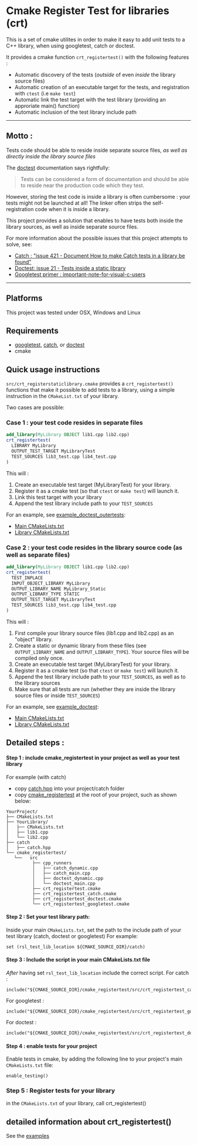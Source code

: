 # Cmake Register Test for libraries (crt)

This is a set of cmake utilites in order to make it easy to add unit tests to a C++ library, when using googletest, catch or doctest.

It provides a cmake function `crt_registertest()` with the following features :

* Automatic discovery of the tests (*outside* of even *inside* the library source files)
* Automatic creation of an executable target for the tests, and registration with `ctest` (i.e `make test`)
* Automatic link the test target with the test library (providing an approriate main() function)
* Automatic inclusion of the test library include path

----
## Motto : 
Tests code should be able to reside inside separate source files, *as well as directly inside the library source files*

The [doctest](https://github.com/onqtam/doctest) documentation says rightfully:

> Tests can be considered a form of documentation and should be able to reside near the production code which they test.

However, storing the test code is inside a library is often cumbersome : your tests might not be launched at all! The linker often strips the self-registration code when it is inside a library. 

This project provides a solution that enables to have tests both inside the library sources, as well as inside separate source files.

For more information about the possible issues that this project attempts to solve, see:
* [Catch : "issue 421 - Document How to make Catch tests in a library be found"](https://github.com/philsquared/Catch/issues/421) 
* [Doctest: issue 21 - Tests inside a static library](https://github.com/onqtam/doctest/issues/21)
* [Googletest primer : important-note-for-visual-c-users](https://github.com/google/googletest/blob/master/googletest/docs/Primer.md#important-note-for-visual-c-users>)



----


## Platforms
This project was tested under OSX, Windows and Linux

## Requirements
* [googletest](https://github.com/google/googletest), [catch](https://github.com/philsquared/Catch), or [doctest](https://github.com/onqtam/doctest)
* cmake

## Quick usage instructions

`src/crt_registerstaticlibrary.cmake` provides a `crt_registertest()` functions that make it possible to add tests to a library, using a simple instruction in the `CMakeList.txt` of your library.

Two cases are possible:

### Case 1 : your test code resides in separate files

```cmake
add_library(MyLibrary OBJECT lib1.cpp lib2.cpp)
crt_registertest(
  LIBRARY MyLibrary
  OUTPUT_TEST_TARGET MyLibraryTest
  TEST_SOURCES lib3_test.cpp lib4_test.cpp 
)
```

This will :
1. Create an executable test target (MyLibraryTest) for your library.
2. Register it as a cmake test (so that `ctest` or `make test`) will launch it.
3. Link this test target with your library
4. Append the test library include path to your `TEST_SOURCES`

For an example, see [example_doctest_outertests](examples/example_doctest_outertests):
* [Main CMakeLists.txt](examples/example_doctest_outertests/CMakeLists.txt)
* [Library CMakeLists.txt](examples/example_doctest_outertests/MyLibrary/CMakeLists.txt)


### Case 2 : your test code resides in the library source code (as well as separate files)

```cmake
add_library(MyLibrary OBJECT lib1.cpp lib2.cpp)
crt_registertest(
  TEST_INPLACE  
  INPUT_OBJECT_LIBRARY MyLibrary
  OUTPUT_LIBRARY_NAME MyLibrary_Static
  OUTPUT_LIBRARY_TYPE STATIC
  OUTPUT_TEST_TARGET MyLibraryTest
  TEST_SOURCES lib3_test.cpp lib4_test.cpp 
)
```

This will :
1. First compile your library source files (lib1.cpp and lib2.cpp) as an "object" library. 
2. Create a static or dynamic library from these files (see `OUTPUT_LIBRARY_NAME` and `OUTPUT_LIBRARY_TYPE`). Your source files will be compiled only once.
3. Create an executable test target (MyLibraryTest) for your library.
4. Register it as a cmake test (so that `ctest` or `make test`) will launch it.
5. Append the test library include path to your `TEST_SOURCES`, as well as to the library sources
6. Make sure that all tests are run (whether they are inside the library source files or inside `TEST_SOURCES`)

For an example, see [example_doctest](examples/example_doctest):
* [Main CMakeLists.txt](examples/example_doctest/CMakeLists.txt)
* [Library CMakeLists.txt](examples/example_doctest/MyLibrary/CMakeLists.txt)


## Detailed steps :

#### Step 1 : include cmake_registertest in your project as well as your test library

For example (with catch)
* copy [catch.hpp](https://raw.githubusercontent.com/philsquared/Catch/master/single_include/catch.hpp) into your project/catch folder
* copy [cmake_registertest](https://github.com/pthom/cmake_registertest) at the root of your project, such as shown below:
```
YourProject/
├── CMakeLists.txt
├── YourLibrary/
│   ├── CMakeLists.txt
│   ├── lib1.cpp
│   └── lib2.cpp
├── catch
│   ├── catch.hpp
└── cmake_registertest/
   └──   src
          ├── cpp_runners
          │   ├── catch_dynamic.cpp
          │   ├── catch_main.cpp
          │   ├── doctest_dynamic.cpp
          │   └── doctest_main.cpp
          ├── crt_registertest.cmake
          ├── crt_registertest_catch.cmake
          ├── crt_registertest_doctest.cmake
          └── crt_registertest_googletest.cmake
```

#### Step 2 : Set your test library path:

Inside your main `CMakeLists.txt`, set the path to the include path of your test library (catch, doctest or googletest)
For example:
```
set (rsl_test_lib_location ${CMAKE_SOURCE_DIR}/catch)
```

#### Step 3 : Include the script in your main CMakeLists.txt file
*After* having set `rsl_test_lib_location` include the correct script.
For catch :
```
include("${CMAKE_SOURCE_DIR}/cmake_registertest/src/crt_registertest_catch.cmake")
````
For googletest :
```
include("${CMAKE_SOURCE_DIR}/cmake_registertest/src/crt_registertest_googletest.cmake")
````
For doctest :
```
include("${CMAKE_SOURCE_DIR}/cmake_registertest/src/crt_registertest_doctest.cmake")
````


#### Step 4 : enable tests for your project
Enable tests in cmake, by adding the following line to your project's main `CMakeLists.txt` file:

```
enable_testing()
```

### Step 5 : Register tests for your library

in the `CMakeLists.txt` of your library, call crt_registertest()


## detailed information about crt_registertest()  

See the [examples](examples)
